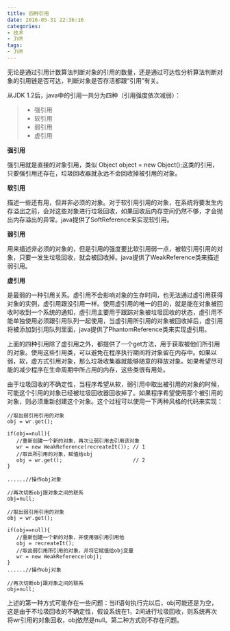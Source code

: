 ```yaml
---
title: 四种引用
date: 2016-05-31 22:36:16
categories:
- 技术
- JVM
tags:
- JVM
---
```


无论是通过引用计数算法判断对象的引用的数量，还是通过可达性分析算法判断对象的引用链是否可达，判断对象是否存活都跟“引用”有关。

从JDK 1.2后，java中的引用一共分为四种（引用强度依次减弱）：
> * 强引用
> * 软引用
> * 弱引用
> * 虚引用

**强引用**

强引用就是直接的对象引用，类似 Object object = new Object();这类的引用，只要强引用还存在，垃圾回收器就永远不会回收掉被引用的对象。

**软引用**

描述一些还有用，但并非必须的对象。对于软引用引用的对象，在系统将要发生内存溢出之前，会对这些对象进行垃圾回收，如果回收后内存空间仍然不够，才会抛出内存溢出的异常。java提供了SoftReference来实现软引用。


**弱引用**

用来描述非必须的对象的，但是引用的强度要比软引用弱一点，被软引用引用的对象，只要一发生垃圾回收，就会被回收掉。java提供了WeakReference类来描述弱引用。

**虚引用**

是最弱的一种引用关系。虚引用不会影响对象的生存时间，也无法通过虚引用获得对象的实例，虚引用跟没引用一样。使用虚引用的唯一的目的，就是能在对象被回收时收到一个系统的通知，虚引用主要用于跟踪对象被垃圾回收的状态，虚引用不能单独使用必须跟引用队列一起使用，当虚引用所引用的对象被回收掉后，虚引用将被添加到引用队列里面，java提供了PhantomReference类来实现虚引用。

上面的四种引用除了虚引用之外，都提供了一个get方法，用于获取被他们所引用的对象。使用这些引用类，可以避免在程序执行期间将对象留在内存中。如果以弱，软，虚方式引用对象，那么垃圾收集器就能够随意的释放对象。如果希望尽可能的减少程序在生命周期中所占用的内存，这些类很有用处。


由于垃圾回收的不确定性，当程序希望从软，弱引用中取出被引用的对象的时候，可能这个引用的对象已经被垃圾回收器回收掉了。如果程序希望使用那个被引用的对象，则必须重新创建这个对象。这个过程可以使用一下两种风格的代码来实现：
```
//取出弱引用引用的对象
obj = wr.get(); 

if(obj==null){
   //重新创建一个新的对象，再次让弱引用去引用该对象
   wr = new WeakReference(recreateIt()); // 1
   //取出所引用的对象，赋值给obj      
   obj = wr.get();                       // 2
}

......//操作obj对象

//再次切断obj跟对象之间的联系
obj=null;

```

```
//取出弱引用引用的对象
obj = wr.get(); 

if(obj==null){
   //重新创建一个新的对象，并使用强引用引用他
   obj = recreateIt();
   //取出弱引用所引用的对象，并将它赋值给obj变量
   wr = new WeakReference(obj); 
}
......//操作obj对象

//再次切断obj跟对象之间的联系
obj=null;

```

上述的第一种方式可能存在一些问题：当if语句执行完以后，obj可能还是为空，这是由于不垃圾回收的不确定性，假设系统在1，2间进行垃圾回收，则系统再次将wr引用的对象回收，obj依然是null。第二种方式则不存在问题。